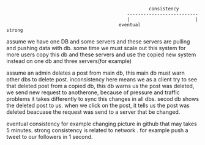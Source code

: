                                                        consistency
                                                --------------------------
                                                |                        |
                                             eventual                  strong

assume we have one DB and some servers and these servers are pulling and pushing data with db.
some time we must scale out this system for more users
copy this db and these servers and use the copied new system instead on one db and three servers(for example)

assume an admin deletes a post from main db, this main db must warn other dbs to delete post.
inconsistency here means we as a client try to see that deleted post from a copied db, this db warns us the post was deleted, we send new request to anotherone, because of pressure and traffic problems it takes differently to sync this changes in all dbs.
secod db shows the deleted post to us.
when we click on the post, it tells us the post was deleted beacuase the request was send to a server that be changed.

eventual consistency for example changing picture in github that may takes 5 minutes.
strong consistency is related to network .
for example push a tweet to our followers in 1 second.
